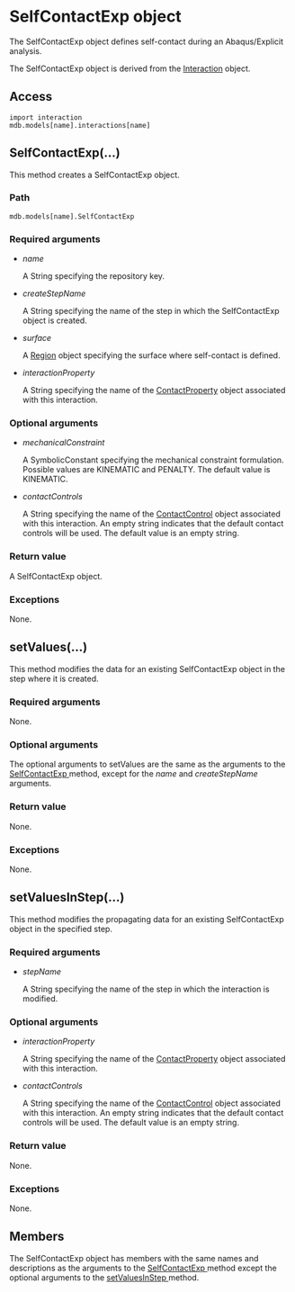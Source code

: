 # SelfContactExp object

The SelfContactExp object defines self-contact during an Abaqus/Explicit analysis.

The SelfContactExp object is derived from the [Interaction](https://help.3ds.com/2022/english/DSSIMULIA_Established/SIMACAEKERRefMap/simaker-c-interactionpyc.htm?ContextScope=all) object.

## Access

```
import interaction
mdb.models[name].interactions[name]
```

## SelfContactExp(...)



This method creates a SelfContactExp object.



### Path

```
mdb.models[name].SelfContactExp
```

### Required arguments

- *name*

  A String specifying the repository key.

- *createStepName*

  A String specifying the name of the step in which the SelfContactExp object is created.

- *surface*

  A [Region](https://help.3ds.com/2022/english/DSSIMULIA_Established/SIMACAEKERRefMap/simaker-c-regionpyc.htm?ContextScope=all) object specifying the surface where self-contact is defined.

- *interactionProperty*

  A String specifying the name of the [ContactProperty](https://help.3ds.com/2022/english/DSSIMULIA_Established/SIMACAEKERRefMap/simaker-c-contactpropertypyc.htm?ContextScope=all) object associated with this interaction.

### Optional arguments

- *mechanicalConstraint*

  A SymbolicConstant specifying the mechanical constraint formulation. Possible values are KINEMATIC and PENALTY. The default value is KINEMATIC.

- *contactControls*

  A String specifying the name of the [ContactControl](https://help.3ds.com/2022/english/DSSIMULIA_Established/SIMACAEKERRefMap/simaker-c-contactcontrolpyc.htm?ContextScope=all) object associated with this interaction. An empty string indicates that the default contact controls will be used. The default value is an empty string.

### Return value

A SelfContactExp object.

### Exceptions

None.



## setValues(...)



This method modifies the data for an existing SelfContactExp object in the step where it is created.



### Required arguments

None.

### Optional arguments

The optional arguments to setValues are the same as the arguments to the [SelfContactExp ](https://help.3ds.com/2022/english/DSSIMULIA_Established/SIMACAEKERRefMap/simaker-c-selfcontactexppyc.htm?ContextScope=all#simaker-selfcontactexpselfcontactexppyc)method, except for the *name* and *createStepName* arguments.

### Return value

None.

### Exceptions

None.



## setValuesInStep(...)



This method modifies the propagating data for an existing SelfContactExp object in the specified step.



### Required arguments

- *stepName*

  A String specifying the name of the step in which the interaction is modified.

### Optional arguments

- *interactionProperty*

  A String specifying the name of the [ContactProperty](https://help.3ds.com/2022/english/DSSIMULIA_Established/SIMACAEKERRefMap/simaker-c-contactpropertypyc.htm?ContextScope=all) object associated with this interaction.

- *contactControls*

  A String specifying the name of the [ContactControl](https://help.3ds.com/2022/english/DSSIMULIA_Established/SIMACAEKERRefMap/simaker-c-contactcontrolpyc.htm?ContextScope=all) object associated with this interaction. An empty string indicates that the default contact controls will be used. The default value is an empty string.

### Return value

None.

### Exceptions

None.



## Members

The SelfContactExp object has members with the same names and descriptions as the arguments to the [SelfContactExp ](https://help.3ds.com/2022/english/DSSIMULIA_Established/SIMACAEKERRefMap/simaker-c-selfcontactexppyc.htm?ContextScope=all#simaker-selfcontactexpselfcontactexppyc)method except the optional arguments to the [setValuesInStep ](https://help.3ds.com/2022/english/DSSIMULIA_Established/SIMACAEKERRefMap/simaker-c-selfcontactexppyc.htm?ContextScope=all#simaker-selfcontactexpsetvaluesinsteppyc)method.